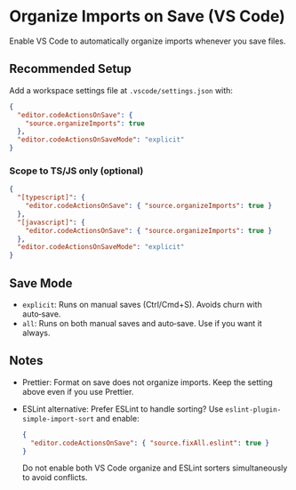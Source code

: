# Organize Imports on Save (VS Code)

Enable VS Code to automatically organize imports whenever you save files.

## Recommended Setup

Add a workspace settings file at `.vscode/settings.json` with:

```json
{
  "editor.codeActionsOnSave": {
    "source.organizeImports": true
  },
  "editor.codeActionsOnSaveMode": "explicit"
}
```

### Scope to TS/JS only (optional)

```json
{
  "[typescript]": {
    "editor.codeActionsOnSave": { "source.organizeImports": true }
  },
  "[javascript]": {
    "editor.codeActionsOnSave": { "source.organizeImports": true }
  },
  "editor.codeActionsOnSaveMode": "explicit"
}
```

## Save Mode

- `explicit`: Runs on manual saves (Ctrl/Cmd+S). Avoids churn with auto‑save.
- `all`: Runs on both manual saves and auto‑save. Use if you want it always.

## Notes

- Prettier: Format on save does not organize imports. Keep the setting above even if you use Prettier.
- ESLint alternative: Prefer ESLint to handle sorting? Use `eslint-plugin-simple-import-sort` and enable:

  ```json
  {
    "editor.codeActionsOnSave": { "source.fixAll.eslint": true }
  }
  ```

  Do not enable both VS Code organize and ESLint sorters simultaneously to avoid conflicts.

